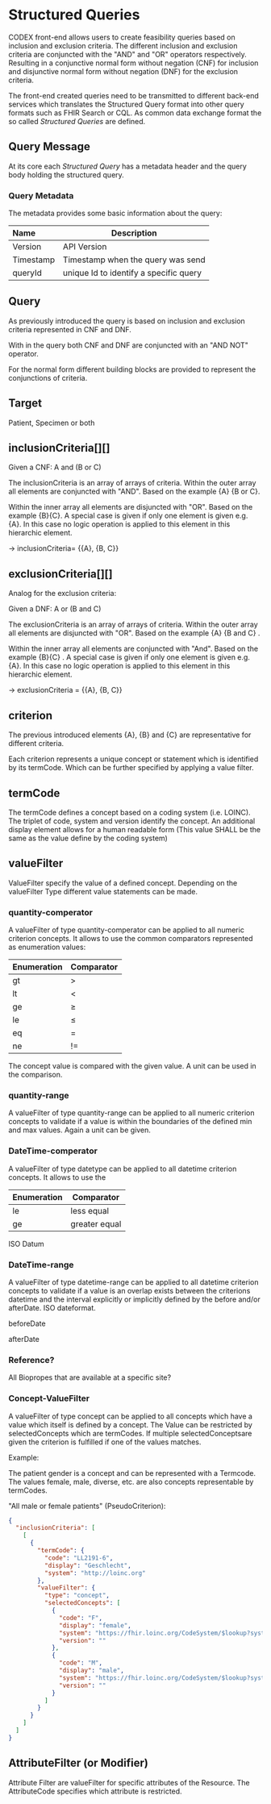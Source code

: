 # Structured Queries

CODEX front-end allows users to create  feasibility queries based on inclusion and exclusion criteria. The different inclusion and exclusion criteria are conjuncted with the "AND" and "OR" operators respectively. Resulting in a conjunctive normal form without negation (CNF) for inclusion and disjunctive normal form without negation (DNF) for the exclusion  criteria.

The front-end created queries need to be transmitted to different back-end services which translates the Structured Query format into other query formats such as FHIR Search or CQL. As common data exchange format the so called *Structured Queries* are defined.

## Query Message

At its core each *Structured Query* has a metadata header and the query body holding the structured query.

### Query Metadata

The metadata provides some basic information about the query:

| Name      | Description                            |
| :-------- | -------------------------------------- |
| Version   | API Version                            |
| Timestamp | Timestamp when the query was send      |
| queryId   | unique Id to identify a specific query |

## Query

As previously introduced the query is based on inclusion and exclusion criteria represented in CNF and DNF. 

With in the query both CNF and DNF are conjuncted with an "AND NOT" operator. 

For the normal form different building blocks are provided to represent the conjunctions of criteria.

## Target

Patient, Specimen or both

## inclusionCriteria\[][]

Given a CNF:  A and (B or C)

The inclusionCriteria is an array of arrays of criteria. Within the outer array all elements are conjuncted with "AND". Based on the example {A} {B or C}.

Within the inner array all elements are disjuncted with "OR". Based on the example {B}{C}. A special case is given if only one element is given e.g. {A}. In this case no logic operation is applied to this element in this hierarchic element.

-> inclusionCriteria= {{A}, {B, C}}

## exclusionCriteria\[][]

Analog for the exclusion criteria:

Given a DNF:  A or (B and C)

The exclusionCriteria is an array of arrays of criteria. Within the outer array all elements are disjuncted with "OR". Based on the example {A} {B and C} .

Within the inner array all elements are conjuncted with "And". Based on the example {B}{C} . A special case is given if only one element is given e.g. {A}. In this case no logic operation is applied to this element in this hierarchic element.

-> exclusionCriteria = {{A},  {B, C}}

## criterion

The previous introduced elements {A}, {B} and {C} are representative for different criteria. 

Each criterion represents a unique concept or statement which is identified by its termCode.  Which can be further specified by applying a value filter.

## termCode

The termCode defines a concept based on a coding system (i.e. LOINC). The triplet of code, system and version identify the concept. An additional display element allows for a human readable form (This value SHALL be the same as the value define by the coding system)

## valueFilter

ValueFilter specify the value of a defined concept. Depending on the valueFilter Type different value statements can be made.

### quantity-comperator

A valueFilter of type quantity-comperator can be applied to all numeric criterion concepts. It allows to use the common comparators represented as enumeration values:

| Enumeration | Comparator |
| ----------- | ---------- |
| gt          | >          |
| lt          | <          |
| ge          | ≥          |
| le          | ≤          |
| eq          | =          |
| ne          | !=         |

 The concept value is compared with the given value. A unit can be used in the comparison.

### quantity-range

A valueFilter of type quantity-range can be applied to all numeric criterion concepts to validate if a value is within the boundaries of the defined min and max values. Again a unit can be given.

### DateTime-comperator

A valueFilter of type datetype can be applied to all datetime criterion concepts. It allows to use the 

| Enumeration | Comparator    |
| ----------- | ------------- |
| le          | less equal    |
| ge          | greater equal |

ISO Datum 

### DateTime-range

A valueFilter of type datetime-range can be applied to all datetime criterion concepts to validate if a value is an overlap exists between the criterions datetime and the interval explicitly or implicitly defined by the before and/or afterDate. ISO dateformat.

beforeDate

afterDate  

### Reference?

All Biopropes that are available at a specific site?



### Concept-ValueFilter

A valueFilter of type concept can be applied to all concepts which have a value which itself is defined by a concept. The Value can be restricted by selectedConcepts which are termCodes. If multiple selectedConceptsare given the criterion is fulfilled if one of the values matches. 

Example:

The patient gender is a concept and can be represented with a Termcode. The values female, male, diverse, etc. are also concepts representable by termCodes.

"All male or female patients" (PseudoCriterion): 

```json
{
  "inclusionCriteria": [
    [
      {
        "termCode": {
          "code": "LL2191-6",
          "display": "Geschlecht",
          "system": "http://loinc.org"
        },
        "valueFilter": {
          "type": "concept",
          "selectedConcepts": [
            {
              "code": "F",
              "display": "female",
              "system": "https://fhir.loinc.org/CodeSystem/$lookup?system=http://loinc.org&code=LL2191-6",
              "version": ""
            },
            {
              "code": "M",
              "display": "male",
              "system": "https://fhir.loinc.org/CodeSystem/$lookup?system=http://loinc.org&code=LL2191-6",
              "version": ""
            }
          ]
        }
      }
    ]
  ]
}
```



## AttributeFilter (or Modifier)

Attribute Filter are valueFilter for specific attributes of the Resource. The AttributeCode specifies which attribute is restricted.

